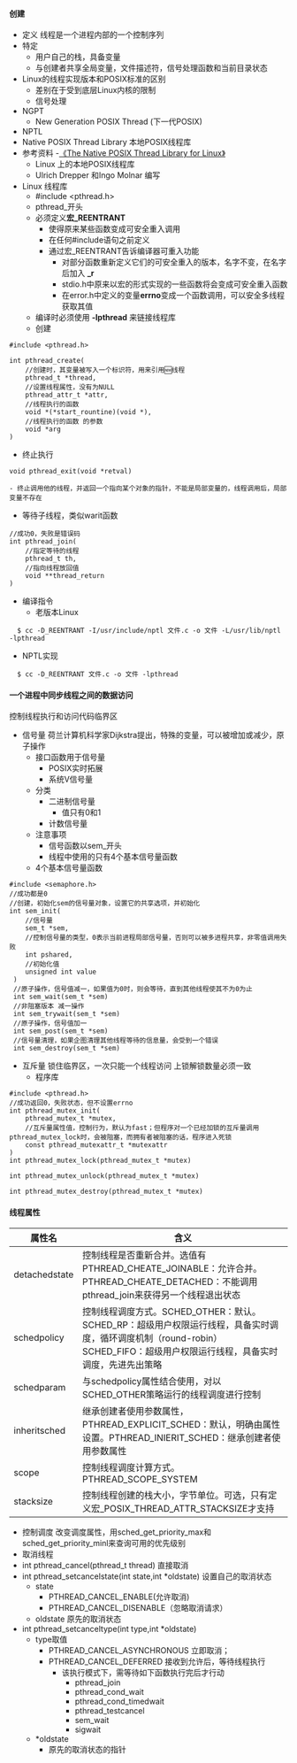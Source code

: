 #### 创建
- 定义
线程是一个进程内部的一个控制序列
- 特定
  - 用户自己的栈，具备变量
  - 与创建者共享全局变量，文件描述符，信号处理函数和当前目录状态
- Linux的线程实现版本和POSIX标准的区别
  - 差别在于受到底层Linux内核的限制
  - 信号处理
- NGPT 
  - New Generation POSIX Thread (下一代POSIX)
- NPTL
 - Native POSIX Thread Library 本地POSIX线程库
 - 参考资料
   -[《The Native POSIX Thread Library for Linux》](http://people.redhat.com/drepper/nptl-design.pdf)
   - Linux 上的本地POSIX线程库
   - Ulrich Drepper 和Ingo Molnar 编写
- Linux 线程库
  - #include <pthread.h>
  - pthread_开头
  - 必须定义**宏_REENTRANT**
    - 使得原来某些函数变成可安全重入调用
    - 在任何#include语句之前定义
    - 通过宏_REENTRANT告诉编译器可重入功能
      - 对部分函数重新定义它们的可安全重入的版本，名字不变，在名字后加入 **_r**
      - stdio.h中原来以宏的形式实现的一些函数将会变成可安全重入函数
      - 在error.h中定义的变量**errno**变成一个函数调用，可以安全多线程获取其值
  - 编译时必须使用 **-lpthread** 来链接线程库
  - 创建
```
#include <pthread.h>

int pthread_create(
    //创建时，其变量被写入一个标识符，用来引用🆕线程
    pthread_t *thread,
    //设置线程属性，没有为NULL
    pthread_attr_t *attr,
    //线程执行的函数
    void *(*start_rountine)(void *),
    //线程执行的函数 的参数
    void *arg
)
```
   - 终止执行
```
void pthread_exit(void *retval)
```
    - 终止调用他的线程，并返回一个指向某个对象的指针，不能是局部变量的，线程调用后，局部变量不存在
   - 等待子线程，类似warit函数
```
//成功0，失败是错误码
int pthread_join(
    //指定等待的线程
    pthread_t th,
    //指向线程放回值
    void **thread_return
)
```
- 编译指令
  - 老版本Linux
```
  $ cc -D_REENTRANT -I/usr/include/nptl 文件.c -o 文件 -L/usr/lib/nptl -lpthread
```
  - NPTL实现
```
  $ cc -D_REENTRANT 文件.c -o 文件 -lpthread
```
#### 一个进程中同步线程之间的数据访问
控制线程执行和访问代码临界区
- 信号量
荷兰计算机科学家Dijkstra提出，特殊的变量，可以被增加或减少，原子操作
  - 接口函数用于信号量
    - POSIX实时拓展
    - 系统V信号量
  - 分类
    - 二进制信号量
      - 值只有0和1
    - 计数信号量
  - 注意事项
    - 信号函数以sem_开头
    - 线程中使用的只有4个基本信号量函数
  - 4个基本信号量函数
```
#include <semaphore.h>
//成功都是0
//创建，初始化sem的信号量对象，设置它的共享选项，并初始化
int sem_init(
    //信号量
    sem_t *sem,
    //控制信号量的类型，0表示当前进程局部信号量，否则可以被多进程共享，非零值调用失败
    int pshared,
    //初始化值
    unsigned int value
 )
 //原子操作，信号值减一，如果值为0时，则会等待，直到其他线程使其不为0为止
 int sem_wait(sem_t *sem)
 //非阻塞版本 减一操作
 int sem_trywait(sem_t *sem)
 //原子操作，信号值加一
 int sem_post(sem_t *sem)
 //信号量清理，如果企图清理其他线程等待的信息量，会受到一个错误
 int sem_destroy(sem_t *sem)
```
- 互斥量
锁住临界区，一次只能一个线程访问
上锁解锁数量必须一致
  - 程序库
```
#include <pthread.h>
//成功返回0，失败状态，但不设置errno
int pthread_mutex_init(
    pthread_mutex_t *mutex,
    //互斥量属性值，控制行为，默认为fast；但程序对一个已经加锁的互斥量调用pthread_mutex_lock时，会被阻塞，而拥有者被阻塞的话，程序进入死锁
    const pthread_mutexattr_t *mutexattr
)
int pthread_mutex_lock(pthread_mutex_t *mutex)

int pthread_mutex_unlock(pthread_mutex_t *mutex)

int pthread_mutex_destroy(pthread_mutex_t *mutex)
```
#### 线程属性
|属性名|含义|
|-|-|
|detachedstate|控制线程是否重新合并。选值有PTHREAD_CHEATE_JOINABLE：允许合并。PTHREAD_CHEATE_DETACHED：不能调用pthread_join来获得另一个线程退出状态|
|schedpolicy|控制线程调度方式。SCHED_OTHER：默认。SCHED_RP：超级用户权限运行线程，具备实时调度，循环调度机制（round-robin）SCHED_FIFO：超级用户权限运行线程，具备实时调度，先进先出策略|
|schedparam|与schedpolicy属性结合使用，对以SCHED_OTHER策略运行的线程调度进行控制|
|inheritsched|继承创建者使用参数属性，PTHREAD_EXPLICIT_SCHED：默认，明确由属性设置。PTHREAD_INIERIT_SCHED：继承创建者使用参数属性|
|scope|控制线程调度计算方式。 PTHREAD_SCOPE_SYSTEM|
|stacksize|控制线程创建的栈大小，字节单位。可选，只有定义宏_POSIX_THREAD_ATTR_STACKSIZE才支持|
- 控制调度
改变调度属性，用sched_get_priority_max和sched_get_priority_minl来查询可用的优先级别
- 取消线程
 - int pthread_cancel(pthread_t thread)
   直接取消
 - int pthread_setcancelstate(int state,int \*oldstate)
   设置自己的取消状态
   - state
     - PTHREAD_CANCEL_ENABLE(允许取消)
     - PTHREAD_CANCEL_DISENABLE（忽略取消请求）
   - oldstate 原先的取消状态
 - int pthread_setcanceltype(int type,int \*oldstate)
   - type取值
     - PTHREAD_CANCEL_ASYNCHRONOUS 立即取消；
     - PTHREAD_CANCEL_DEFERRED 接收到允许后，等待线程执行
       - 该执行模式下，需等待如下函数执行完后才行动
         - pthread_join
         - pthread_cond_wait
         - pthread_cond_timedwait
         - pthread_testcancel
         - sem_wait
         - sigwait
   - \*oldstate
     - 原先的取消状态的指针
